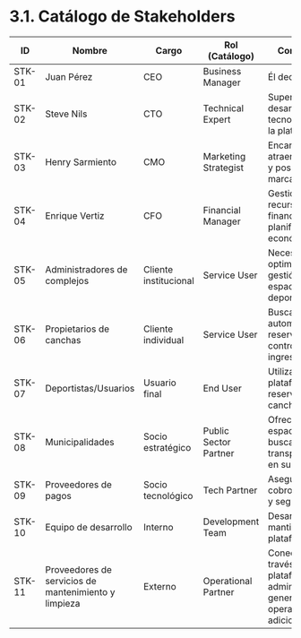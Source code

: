 # 3.1. Catálogo de Stakeholders


| ID    | Nombre                                       | Cargo                                     | Rol (Catálogo)          | Comentario                                                                                      |
|-------|----------------------------------------------|-------------------------------------------|-------------------------|------------------------------------------------------------------------------------------------|
| STK-01| Juan Pérez                                   | CEO                                       | Business Manager        | Él decide                                                                                      |
| STK-02| Steve Nils                                  | CTO                                       | Technical Expert        | Supervisa el desarrollo tecnológico de la plataforma                                           |
| STK-03| Henry Sarmiento                             | CMO                                       | Marketing Strategist    | Encargado de atraer usuarios y posicionar la marca                                            |
| STK-04| Enrique Vertiz                             | CFO                                       | Financial Manager       | Gestiona los recursos financieros y planificación económica                                   |
| STK-05| Administradores de complejos                | Cliente institucional                      | Service User            | Necesitan optimizar la gestión de espacios deportivos                                         |
| STK-06| Propietarios de canchas                     | Cliente individual                         | Service User            | Buscan automatizar reservas y controlar ingresos                                              |
| STK-07| Deportistas/Usuarios                        | Usuario final                             | End User                | Utilizan la plataforma para reservar y pagar canchas                                         |
| STK-08| Municipalidades                             | Socio estratégico                         | Public Sector Partner   | Ofrecen espacios y buscan transparencia en su gestión                                        |
| STK-09| Proveedores de pagos                        | Socio tecnológico                         | Tech Partner            | Aseguran cobros rápidos y seguros                                                            |
| STK-10| Equipo de desarrollo                        | Interno                                  | Development Team        | Desarrollan y mantienen la plataforma                                                        |
| STK-11| Proveedores de servicios de mantenimiento y limpieza | Externo                                  | Operational Partner     | Conectados a través de la plataforma con administradores; generan valor operativo adicional. |


